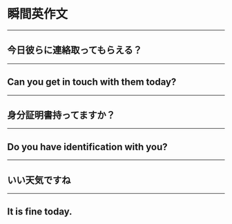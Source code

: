 # 瞬間英作文

---

## 今日彼らに連絡取ってもらえる？

---

## Can you get in touch with them today?

---

## 身分証明書持ってますか？

---

## Do you have identification with you?

---

## いい天気ですね

---

## It is fine today.
